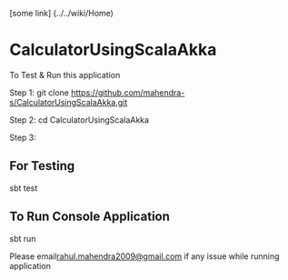 [some link] (../../wiki/Home)

# CalculatorUsingScalaAkka

To Test & Run this application 

Step 1: 
git clone https://github.com/mahendra-s/CalculatorUsingScalaAkka.git

Step 2: 
cd CalculatorUsingScalaAkka

Step 3:
## For Testing 
sbt test

## To Run Console Application
sbt run


Please email<rahul.mahendra2009@gmail.com> if any issue while running application
